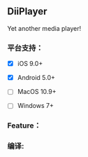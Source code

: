 ## DiiPlayer

Yet another media player!

### 平台支持：

- [x] iOS 9.0+
- [x] Android 5.0+
- [ ] MacOS 10.9+
- [ ] Windows 7+



### Feature： 





### 编译:





